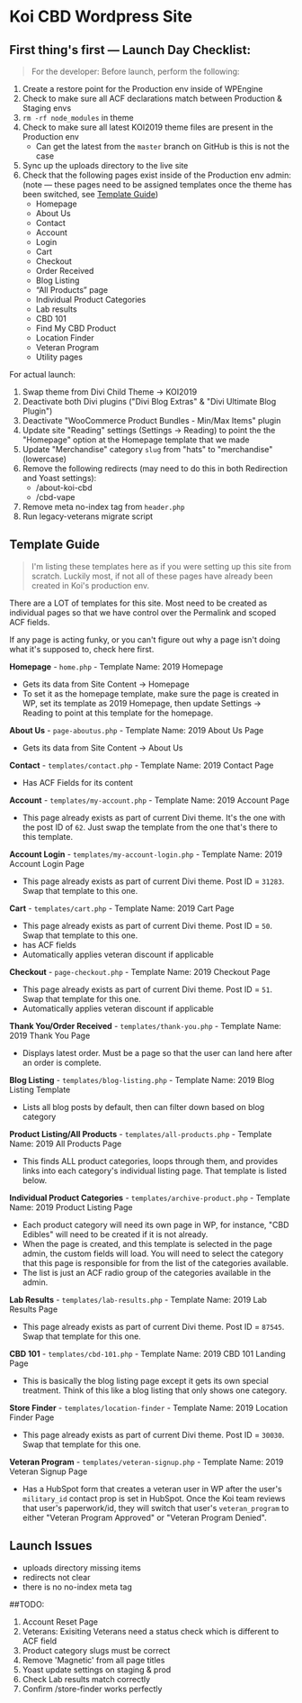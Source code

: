 # Koi CBD Wordpress Site

## First thing's first &mdash; Launch Day Checklist:

> For the developer:
> Before launch, perform the following:

1. Create a restore point for the Production env inside of WPEngine
1. Check to make sure all ACF declarations match between Production & Staging envs
1. `rm -rf node_modules` in theme
1. Check to make sure all latest KOI2019 theme files are present in the Production env
   - Can get the latest from the `master` branch on GitHub is this is not the case
1. Sync up the uploads directory to the live site
1. Check that the following pages exist inside of the Production env admin: (note &mdash; these pages need to be assigned templates once the theme has been switched, see [Template Guide](#template-guide))
   - Homepage
   - About Us
   - Contact
   - Account
   - Login
   - Cart
   - Checkout
   - Order Received
   - Blog Listing
   - “All Products” page
   - Individual Product Categories
   - Lab results
   - CBD 101
   - Find My CBD Product
   - Location Finder
   - Veteran Program
   - Utility pages

For actual launch:

1. Swap theme from Divi Child Theme -> KOI2019
1. Deactivate both Divi plugins ("Divi Blog Extras" & "Divi Ultimate Blog Plugin")
1. Deactivate "WooCommerce Product Bundles - Min/Max Items" plugin
1. Update site "Reading" settings (Settings -> Reading) to point the the "Homepage" option at the Homepage template that we made
1. Update "Merchandise" category `slug` from "hats" to "merchandise" (lowercase)
1. Remove the following redirects (may need to do this in both Redirection and Yoast settings):
   - /about-koi-cbd
   - /cbd-vape
1. Remove meta no-index tag from `header.php`
1. Run legacy-veterans migrate script

## Template Guide

> I'm listing these templates here as if you were setting up this site from scratch. Luckily most, if not all of these pages have already been created in Koi's production env.

There are a LOT of templates for this site. Most need to be created as individual pages so that we have control over the Permalink and scoped ACF fields.

If any page is acting funky, or you can't figure out why a page isn't doing what it's supposed to, check here first.

**Homepage** - `home.php` - Template Name: 2019 Homepage

- Gets its data from Site Content -> Homepage
- To set it as the homepage template, make sure the page is created in WP, set its template as 2019 Homepage, then update Settings -> Reading to point at this template for the homepage.

**About Us** - `page-aboutus.php` - Template Name: 2019 About Us Page

- Gets its data from Site Content -> About Us

**Contact** - `templates/contact.php` - Template Name: 2019 Contact Page

- Has ACF Fields for its content

**Account** - `templates/my-account.php` - Template Name: 2019 Account Page

- This page already exists as part of current Divi theme. It's the one with the post ID of `62`. Just swap the template from the one that's there to this template.

**Account Login** - `templates/my-account-login.php` - Template Name: 2019 Account Login Page

- This page already exists as part of current Divi theme. Post ID = `31283`. Swap that template to this one.

**Cart** - `templates/cart.php` - Template Name: 2019 Cart Page

- This page already exists as part of current Divi theme. Post ID = `50`. Swap that template to this one.
- has ACF fields
- Automatically applies veteran discount if applicable

**Checkout** - `page-checkout.php` - Template Name: 2019 Checkout Page

- This page already exists as part of current Divi theme. Post ID = `51`. Swap that template for this one.
- Automatically applies veteran discount if applicable

**Thank You/Order Received** - `templates/thank-you.php` - Template Name: 2019 Thank You Page

- Displays latest order. Must be a page so that the user can land here after an order is complete.

**Blog Listing** - `templates/blog-listing.php` - Template Name: 2019 Blog Listing Template

- Lists all blog posts by default, then can filter down based on blog category

**Product Listing/All Products** - `templates/all-products.php` - Template Name: 2019 All Products Page

- This finds ALL product categories, loops through them, and provides links into each category's individual listing page. That template is listed below.

**Individual Product Categories** - `templates/archive-product.php` - Template Name: 2019 Product Listing Page

- Each product category will need its own page in WP, for instance, "CBD Edibles" will need to be created if it is not already.
- When the page is created, and this template is selected in the page admin, the custom fields will load. You will need to select the category that this page is responsible for from the list of the categories available.
- The list is just an ACF radio group of the categories available in the admin.

**Lab Results** - `templates/lab-results.php` - Template Name: 2019 Lab Results Page

- This page already exists as part of current Divi theme. Post ID = `87545`. Swap that template for this one.

**CBD 101** - `templates/cbd-101.php` - Template Name: 2019 CBD 101 Landing Page

- This is basically the blog listing page except it gets its own special treatment. Think of this like a blog listing that only shows one category.

**Store Finder** - `templates/location-finder` - Template Name: 2019 Location Finder Page

- This page already exists as part of current Divi theme. Post ID = `30030`. Swap that template for this one.

**Veteran Program** - `templates/veteran-signup.php` - Template Name: 2019 Veteran Signup Page

- Has a HubSpot form that creates a veteran user in WP after the user's `military_id` contact prop is set in HubSpot. Once the Koi team reviews that user's paperwork/id, they will switch that user's `veteran_program` to either "Veteran Program Approved" or "Veteran Program Denied".

## Launch Issues

- uploads directory missing items
- redirects not clear
- there is no no-index meta tag

##TODO:

1. Account Reset Page
1. Veterans: Exisiting Veterans need a status check which is different to ACF field
1. Product category slugs must be correct
1. Remove 'Magnetic' from all page titles
1. Yoast update settings on staging & prod
1. Check Lab results match correctly
1. Confirm /store-finder works perfectly
